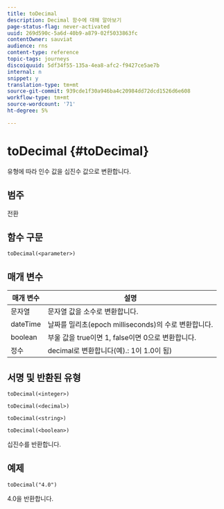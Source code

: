 ```yaml
---
title: toDecimal
description: Decimal 함수에 대해 알아보기
page-status-flag: never-activated
uuid: 269d590c-5a6d-40b9-a879-02f5033863fc
contentOwner: sauviat
audience: rns
content-type: reference
topic-tags: journeys
discoiquuid: 5df34f55-135a-4ea8-afc2-f9427ce5ae7b
internal: n
snippet: y
translation-type: tm+mt
source-git-commit: 939cde1f30a946ba4c20984dd72dcd1526d6e608
workflow-type: tm+mt
source-wordcount: '71'
ht-degree: 5%

---
```



# toDecimal {#toDecimal}

유형에 따라 인수 값을 십진수 값으로 변환합니다.

## 범주

전환

## 함수 구문

`toDecimal(<parameter>)`

## 매개 변수

| 매개 변수 | 설명 |
|--- |--- |
| 문자열 | 문자열 값을 소수로 변환합니다. |
| dateTime | 날짜를 밀리초(epoch milliseconds)의 수로 변환합니다. |
| boolean | 부울 값을 true이면 1, false이면 0으로 변환합니다. |
| 정수 | decimal로 변환합니다(예).: 1이 1.0이 됨) |

## 서명 및 반환된 유형

`toDecimal(<integer>)`

`toDecimal(<decimal>)`

`toDecimal(<string>)`

`toDecimal(<boolean>)`

십진수를 반환합니다.

## 예제

`toDecimal("4.0")`

4.0을 반환합니다.
